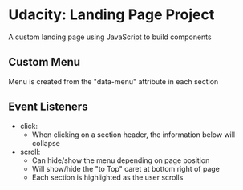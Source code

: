 # Udacity: Landing Page Project

A custom landing page using JavaScript to build components

## Custom Menu

Menu is created from the "data-menu" attribute in each section

## Event Listeners

- click: 
  - When clicking on a section header, the information below will collapse
- scroll: 
  - Can hide/show the menu depending on page position
  - Will show/hide the "to Top" caret at bottom right of page
  - Each section is highlighted as the user scrolls